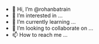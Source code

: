 - 👋 Hi, I’m @rohanbatrain
- 👀 I’m interested in ...
- 🌱 I’m currently learning ...
- 💞️ I’m looking to collaborate on ...
- 📫 How to reach me ...

<!---
rohanbatrain/rohanbatrain is a ✨ special ✨ repository because its `README.md` (this file) appears on your GitHub profile.
You can click the Preview link to take a look at your changes.
--->
